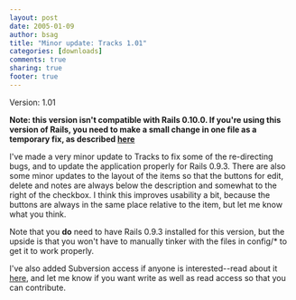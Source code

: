 ```yaml
---
layout: post
date: 2005-01-09 
author: bsag 
title: "Minor update: Tracks 1.01" 
categories: [downloads] 
comments: true
sharing: true
footer: true
---
```


Version: 1.01

**Note: this version isn't compatible with Rails 0.10.0. If you're using this version of Rails, you need to make a small change in one file as a temporary fix, as described [here](http://rousette.org.uk/projects/news/17/fix-for-running-tracks-101-under-rails-0100)**

I've made a very minor update to Tracks to fix some of the re-directing bugs, and to update the application properly for Rails 0.9.3. There are also some minor updates to the layout of the items so that the buttons for edit, delete and notes are always below the description and somewhat to the right of the checkbox. I think this improves usability a bit, because the buttons are always in the same place relative to the item, but let me know what you think.

Note that you **do** need to have Rails 0.9.3 installed for this version, but the upside is that you won't have to manually tinker with the files in config/* to get it to work properly.

I've also added Subversion access if anyone is interested--read about it [here](http://www.rousette.org.uk/projects/article/11/subversion-access-available), and let me know if you want write as well as read access so that you can contribute. 
